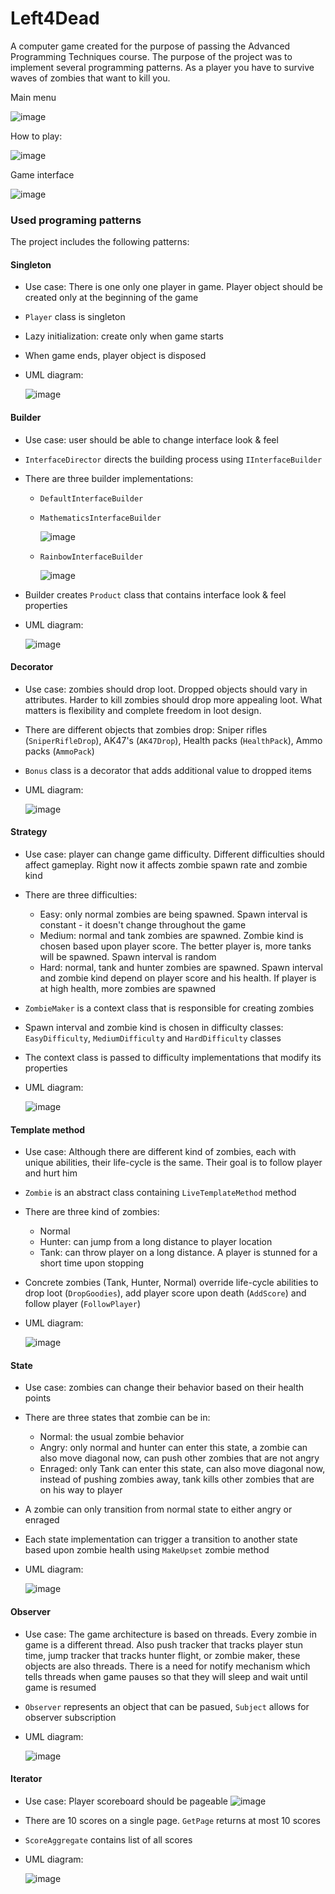 # Left4Dead
A computer game created for the purpose of passing the Advanced Programming Techniques course. The purpose of the project was to implement several programming patterns. As a player you have to survive waves of zombies that want to kill you.

Main menu

![image](https://user-images.githubusercontent.com/47573956/164887607-0e30ad88-b41a-453a-8fcf-2014613d7991.png)

How to play:

![image](https://user-images.githubusercontent.com/47573956/164889240-fe79f9ea-c6ec-4424-8c25-a6c62484b4b4.png)

Game interface

![image](https://user-images.githubusercontent.com/47573956/164887631-b149d8d3-3de7-4e7c-85ef-a42209c78996.png)

### Used programing patterns
The project includes the following patterns:
#### Singleton
- Use case: There is one only one player in game. Player object should be created only at the beginning of the game
- `Player` class is singleton
- Lazy initialization: create only when game starts
- When game ends, player object is disposed
- UML diagram:

  ![image](https://user-images.githubusercontent.com/47573956/164887732-0ab4d431-a1b4-4ef7-acbf-ce45dba9b3e7.png)

#### Builder
- Use case: user should be able to change interface look & feel
- `InterfaceDirector` directs the building process using `IInterfaceBuilder`
- There are three builder implementations:
  - `DefaultInterfaceBuilder`
  - `MathematicsInterfaceBuilder`
  
    ![image](https://user-images.githubusercontent.com/47573956/164888243-b26f9172-9ef9-4769-a6f4-7bc3796c9803.png)
    
  - `RainbowInterfaceBuilder`

    ![image](https://user-images.githubusercontent.com/47573956/164888190-862f63a6-f1b2-4b39-85bb-c146047fb748.png)
- Builder creates `Product` class that contains interface look & feel properties
- UML diagram:

  ![image](https://user-images.githubusercontent.com/47573956/164888685-895cb13f-f9e5-4911-bcdb-370e2957fdc5.png)

#### Decorator
- Use case: zombies should drop loot. Dropped objects should vary in attributes. Harder to kill zombies should drop more appealing loot. What matters is flexibility and complete freedom in loot design.
- There are different objects that zombies drop: Sniper rifles (`SniperRifleDrop`), AK47's (`AK47Drop`), Health packs (`HealthPack`), Ammo packs (`AmmoPack`)
- `Bonus` class is a decorator that adds additional value to dropped items
- UML diagram:

  ![image](https://user-images.githubusercontent.com/47573956/164888725-69187e19-c355-4281-92f4-b16e89d3d2b5.png)

#### Strategy
- Use case: player can change game difficulty. Different difficulties should affect gameplay. Right now it affects zombie spawn rate and zombie kind
- There are three difficulties:
    - Easy: only normal zombies are being spawned. Spawn interval is constant - it doesn't change throughout the game
    - Medium: normal and tank zombies are spawned. Zombie kind is chosen based upon player score. The better player is, more tanks will be spawned. Spawn interval is random
    - Hard: normal, tank and hunter zombies are spawned. Spawn interval and zombie kind depend on player score and his health. If player is at high health, more zombies are spawned
- `ZombieMaker` is a context class that is responsible for creating zombies
- Spawn interval and zombie kind is chosen in difficulty classes: `EasyDifficulty`, `MediumDifficulty` and `HardDifficulty` classes
- The context class is passed to difficulty implementations that modify its properties
- UML diagram:
  
  ![image](https://user-images.githubusercontent.com/47573956/164889201-f71f44f4-a5af-45dc-b9ca-b0649027efe9.png)

#### Template method
- Use case: Although there are different kind of zombies, each with unique abilities, their life-cycle is the same. Their goal is to follow player and hurt him
- `Zombie` is an abstract class containing `LiveTemplateMethod` method
- There are three kind of zombies:
  - Normal
  - Hunter: can jump from a long distance to player location
  - Tank: can throw player on a long distance. A player is stunned for a short time upon stopping
- Concrete zombies (Tank, Hunter, Normal) override life-cycle abilities to drop loot (`DropGoodies`), add player score upon death (`AddScore`) and follow player (`FollowPlayer`)
- UML diagram:
  
  ![image](https://user-images.githubusercontent.com/47573956/164889490-9650687c-2934-4168-97fd-94ee648e0ea8.png)

#### State
  - Use case: zombies can change their behavior based on their health points
  - There are three states that zombie can be in:
    - Normal: the usual zombie behavior
    - Angry: only normal and hunter can enter this state, a zombie can also move diagonal now, can push other zombies that are not angry
    - Enraged: only Tank can enter this state, can also move diagonal now, instead of pushing zombies away, tank kills other zombies that are on his way to player
  - A zombie can only transition from normal state to either angry or enraged
  - Each state implementation can trigger a transition to another state based upon zombie health using `MakeUpset` zombie method
  - UML diagram:

    ![image](https://user-images.githubusercontent.com/47573956/164890649-b7b64d50-e142-464c-af39-5b4d14594cb5.png)
  
#### Observer
  - Use case: The game architecture is based on threads. Every zombie in game is a different thread. Also push tracker that tracks player stun time, jump tracker that tracks hunter flight, or zombie maker, these objects are also threads. There is a need for notify mechanism which tells threads when game pauses so that they will sleep and wait until game is resumed
  - `Observer` represents an object that can be pasued, `Subject` allows for observer subscription
  - UML diagram:
 
    ![image](https://user-images.githubusercontent.com/47573956/164891170-b63d66a9-1a50-484d-8356-4696ce746864.png)

#### Iterator
  - Use case: Player scoreboard should be pageable
    ![image](https://user-images.githubusercontent.com/47573956/164891277-11b9074f-5bcb-4181-8ea0-b6fcf45baf88.png)
  - There are 10 scores on a single page. `GetPage` returns at most 10 scores
  - `ScoreAggregate` contains list of all scores
  - UML diagram:
 
    ![image](https://user-images.githubusercontent.com/47573956/164891356-514e217c-ac89-42ce-95a8-0ca3ad514982.png)


